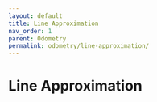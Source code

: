 ```yaml
---
layout: default
title: Line Approximation
nav_order: 1
parent: Odometry
permalink: odometry/line-approximation/
---
```


# Line Approximation
